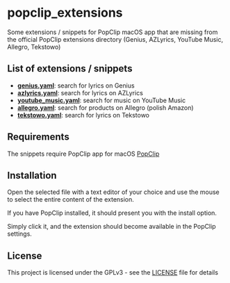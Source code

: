 # popclip_extensions

Some extensions / snippets for PopClip macOS app that are missing from the official PopClip extensions directory (Genius, AZLyrics, YouTube Music, Allegro, Tekstowo)

## List of extensions / snippets

- **[genius.yaml](genius.yaml)**: search for lyrics on Genius
- **[azlyrics.yaml](azlyrics.yaml)**: search for lyrics on AZLyrics
- **[youtube_music.yaml](youtube_music.yaml)**:  search for music on YouTube Music
- **[allegro.yaml](allegro.yaml)**: search for products on Allegro (polish Amazon)
- **[tekstowo.yaml](tekstowo.yaml)**: search for lyrics on Tekstowo

## Requirements

The snippets require PopClip app for macOS [PopClip](https://www.popclip.app)

## Installation

Open the selected file with a text editor of your choice and use the mouse to select the entire content of the extension. 

If you have PopClip installed, it should present you with the install option. 

Simply click it, and the extension should become available in the PopClip settings.

## License

This project is licensed under the GPLv3 - see the [LICENSE](LICENSE) file for details
